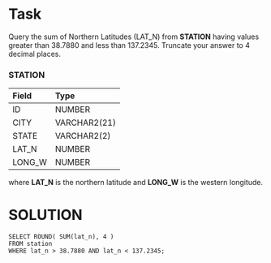 # Task
Query the sum of Northern Latitudes (LAT_N) from **STATION** having values greater than $38.7880$ and less than $137.2345$. Truncate your answer to 4 decimal places.

### STATION

| Field       | Type         |  
| :---------- | :----------- |
| ID          | NUMBER       |
| CITY        | VARCHAR2(21) |
| STATE       | VARCHAR2(2)  |
| LAT_N       | NUMBER       |
| LONG_W      | NUMBER       |

where **LAT_N** is the northern latitude and **LONG_W** is the western longitude.

# SOLUTION
```
SELECT ROUND( SUM(lat_n), 4 )
FROM station
WHERE lat_n > 38.7880 AND lat_n < 137.2345;
```
